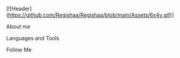 [![Header] (https://github.com/Regishaa/Regishaa/blob/main/Assets/6x4v.gif)]

About me

Languages and Tools

Follow Me